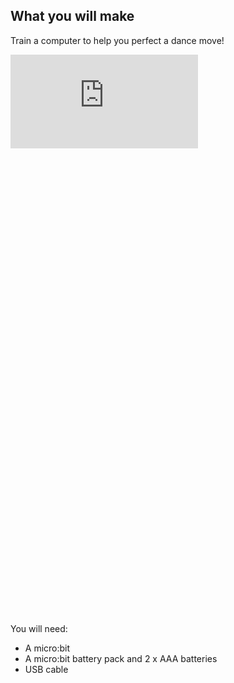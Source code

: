 ## What you will make

Train a computer to help you perfect a dance move!

<html>
  <div style="position: relative; width: 90%; padding-top: 177.78%;">
      <iframe style="position: absolute; top: 0; left: 0; right: 0; border: none;" src="https://www.youtube.com/embed/p3ZD3kH8yrQ?rel=0&cc_load_policy=1" allowfullscreen allow="accelerometer; autoplay; clipboard-write; encrypted-media; gyroscope; picture-in-picture; web-share">
      </iframe>
  </div>
</html>

You will need:
- A micro:bit
- A micro:bit battery pack and 2 x AAA batteries 
- USB cable